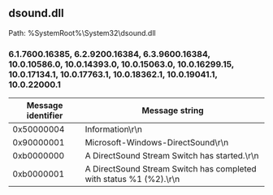 ## dsound.dll

Path: %SystemRoot%\System32\dsound.dll

### 6.1.7600.16385, 6.2.9200.16384, 6.3.9600.16384, 10.0.10586.0, 10.0.14393.0, 10.0.15063.0, 10.0.16299.15, 10.0.17134.1, 10.0.17763.1, 10.0.18362.1, 10.0.19041.1, 10.0.22000.1

Message identifier | Message string
--- | ---
0x50000004 | Information\r\n
0x90000001 | Microsoft-Windows-DirectSound\r\n
0xb0000000 | A DirectSound Stream Switch has started.\r\n
0xb0000001 | A DirectSound Stream Switch has completed with status %1 (%2).\r\n
